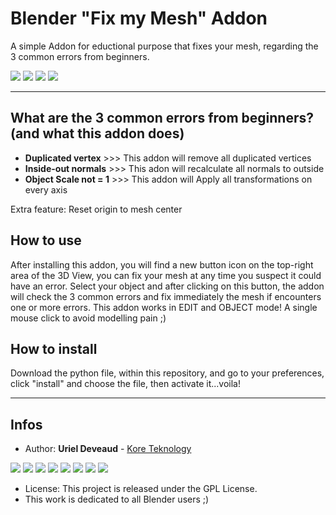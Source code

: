 # Blender "Fix my Mesh" Addon
A simple Addon for eductional purpose that fixes your mesh, regarding the 3 common errors from beginners.

<img src="https://img.shields.io/badge/Blender-3.1.2-green" /> <img src="https://img.shields.io/badge/Python-3.7-blue" /> <img src="https://img.shields.io/badge/Addon-1.0.1-yellow" /> <img src="https://img.shields.io/badge/CAN-X.1568D-red" />

---

## What are the 3 common errors from beginners? (and what this addon does)

- **Duplicated vertex** >>> This addon will remove all duplicated vertices
- **Inside-out normals** >>> This adon will recalculate all normals to outside
- **Object Scale not = 1** >>> This addon will Apply all transformations on every axis

Extra feature: Reset origin to mesh center

## How to use

After installing this addon, you will find a new button icon on the top-right area of the 3D View, you can fix your mesh at any time you suspect it could have an error. Select your object and after clicking on this button, the addon will check the 3 common errors and fix immediately the mesh if encounters one or more errors. This addon works in EDIT and OBJECT mode! A single mouse click to avoid modelling pain ;)

## How to install

Download the python file, within this repository, and go to your preferences, click "install" and choose the file, then activate it...voila!

---

## Infos

* Author: **Uriel Deveaud** - [Kore Teknology](https://github.com/KoreTeknology) 

<img src="https://img.shields.io/badge/CG Art-1995-red" /> <img src="https://img.shields.io/badge/3D Blender-2002-red" /> <img src="https://img.shields.io/badge/Python Dev-2005-red" /> <img src="https://img.shields.io/badge/3D Trainer-2008-red" /> <img src="https://img.shields.io/badge/Coding Trainer-2010-red" /> <img src="https://img.shields.io/badge/GE-2015-darkorange" /> <img src="https://img.shields.io/badge/VR-2017-darkorange" /> <img src="https://img.shields.io/badge/AI-2020-darkorange" />

* License: This project is released under the GPL License.
* This work is dedicated to all Blender users ;)
